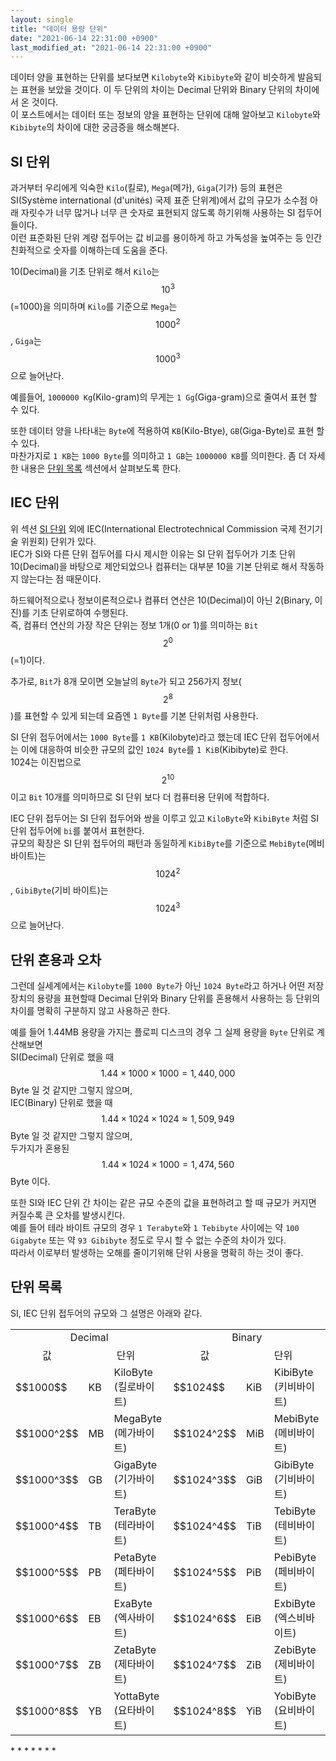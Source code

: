 ```yaml
---
layout: single
title: "데이터 용량 단위"
date: "2021-06-14 22:31:00 +0900"
last_modified_at: "2021-06-14 22:31:00 +0900"
---
```

데이터 양을 표현하는 단위를 보다보면 `Kilobyte`와 `Kibibyte`와 같이 비슷하게 발음되는 표현을 보았을 것이다.
이 두 단위의 차이는 Decimal 단위와 Binary 단위의 차이에서 온 것이다.<br/>
이 포스트에서는 데이터 또는 정보의 양을 표현하는 단위에 대해 알아보고 `Kilobyte`와 `Kibibyte`의 차이에 대한 궁금증을 해소해본다.

## SI 단위

과거부터 우리에게 익숙한 `Kilo`(킬로), `Mega`(메가), `Giga`(기가) 등의 표현은 SI(Système international (d'unités) 국제 표준 단위계)에서
값의 규모가 소수점 아래 자릿수가 너무 많거나 너무 큰 숫자로 표현되지 않도록 하기위해 사용하는 SI 접두어들이다.<br/>
이런 표준화된 단위 계량 접두어는 값 비교를 용이하게 하고 가독성을 높여주는 등 인간 친화적으로 숫자를 이해하는데 도움을 준다.

10(Decimal)을 기초 단위로 해서 `Kilo`는 $$10^3$$(=1000)을 의미하며 `Kilo`를 기준으로
`Mega`는 $$1000^2$$, `Giga`는 $$1000^3$$으로 늘어난다.

예를들어, `1000000 Kg`(Kilo-gram)의 무게는 `1 Gg`(Giga-gram)으로 줄여서 표현 할 수 있다.

또한 데이터 양을 나타내는 `Byte`에 적용하여 `KB`(Kilo-Btye), `GB`(Giga-Byte)로 표현 할 수 있다.<br/>
마찬가지로 `1 KB`는 `1000 Byte`를 의미하고 `1 GB`는 `1000000 KB`를 의미한다. 좀 더 자세한 내용은
[단위 목록](#단위-목록) 섹션에서 살펴보도록 한다.

## IEC 단위

위 섹션 [SI 단위](#si-단위) 외에 IEC(International Electrotechnical Commission 국제 전기기술 위원회) 단위가 있다.<br/>
IEC가 SI와 다른 단위 접두어를 다시 제시한 이유는 SI 단위 접두어가 기초 단위 10(Decimal)을 바탕으로 제안되었으나
컴퓨터는 대부분 10을 기본 단위로 해서 작동하지 않는다는 점 때문이다.

하드웨어적으로나 정보이론적으로나 컴퓨터 연산은 10(Decimal)이 아닌 2(Binary, 이진)를 기초 단위로하여 수행된다.<br/>
즉, 컴퓨터 연산의 가장 작은 단위는 정보 1개(0 or 1)를 의미하는 `Bit` $$2^0$$(=1)이다.

추가로, `Bit`가 8개 모이면 오늘날의 `Byte`가 되고 256가지 정보($$2^8$$)를 표현할 수 있게 되는데
요즘엔 `1 Byte`를 기본 단위처럼 사용한다.

SI 단위 접두어에서는 `1000 Byte`를 `1 KB`(Kilobyte)라고 했는데 IEC 단위 접두어에서는
이에 대응하여 비슷한 규모의 값인 `1024 Byte`를 `1 KiB`(Kibibyte)로 한다.<br/>
1024는 이진법으로 $$2^{10}$$이고 `Bit` 10개를 의미하므로 SI 단위 보다 더 컴퓨터용 단위에 적합하다.

IEC 단위 접두어는 SI 단위 접두어와 쌍을 이루고 있고 `KiloByte`와 `KibiByte` 처럼 SI 단위 접두어에 `bi`를 붙여서 표현한다.<br/>
규모의 확장은 SI 단위 접두어의 패턴과 동일하게 `KibiByte`를 기준으로 `MebiByte`(메비 바이트)는 $$1024^2$$,
`GibiByte`(기비 바이트)는 $$1024^3$$으로 늘어난다.

## 단위 혼용과 오차

그런데 실세계에서는 `Kilobyte`를 `1000 Byte`가 아닌 `1024 Byte`라고 하거나
어떤 저장 장치의 용량을 표현할때 Decimal 단위와 Binary 단위를 혼용해서 사용하는 등
단위의 차이를 명확히 구분하지 않고 사용하곤 한다.

예를 들어 1.44MB 용량을 가지는 플로피 디스크의 경우 그 실제 용량을 `Byte` 단위로 계산해보면<br/>
SI(Decimal) 단위로 했을 때 $$1.44\times1000\times1000=1,440,000$$ Byte 일 것 같지만 그렇지 않으며,<br/>
IEC(Binary) 단위로 했을 때 $$1.44\times1024\times1024\approx 1,509,949$$ Byte 일 것 같지만 그렇지 않으며,<br/>
두가지가 혼용된 $$1.44\times1024\times1000=1,474,560$$ Byte 이다.

또한 SI와 IEC 단위 간 차이는 같은 규모 수준의 값을 표현하려고 할 때 규모가 커지면 커질수록 큰 오차를 발생시킨다.<br/>
예를 들어 테라 바이트 규모의 경우 `1 Terabyte`와 `1 Tebibyte` 사이에는 약 `100 Gigabyte` 또는 약 `93 Gibibyte` 정도로
무시 할 수 없는 수준의 차이가 있다.<br/>
따라서 이로부터 발생하는 오해를 줄이기위해 단위 사용을 명확히 하는 것이 좋다.

## 단위 목록

SI, IEC 단위 접두어의 규모와 그 설명은 아래와 같다.

<table>
<tr style="text-align: center;">
<td colspan="3">Decimal</td><td colspan="3">Binary</td>
</tr>
<tr style="text-align: center;">
<td>값</td><td colspan="2">단위</td><td>값</td><td colspan="2">단위</td>
</tr>
<tr>
<td>$$1000$$</td><td>KB</td><td>KiloByte (킬로바이트)</td><td>$$1024$$</td><td>KiB</td><td>KibiByte (키비바이트)</td>
</tr>
<tr>
<td>$$1000^2$$</td><td>MB</td><td>MegaByte (메가바이트)</td><td>$$1024^2$$</td><td>MiB</td><td>MebiByte (메비바이트)</td>
</tr>
<tr>
<td>$$1000^3$$</td><td>GB</td><td>GigaByte (기가바이트)</td><td>$$1024^3$$</td><td>GiB</td><td>GibiByte (기비바이트)</td>
</tr>
<tr>
<td>$$1000^4$$</td><td>TB</td><td>TeraByte (테라바이트)</td><td>$$1024^4$$</td><td>TiB</td><td>TebiByte (테비바이트)</td>
</tr>
<tr>
<td>$$1000^5$$</td><td>PB</td><td>PetaByte (페타바이트)</td><td>$$1024^5$$</td><td>PiB</td><td>PebiByte (페비바이트)</td>
</tr>
<tr>
<td>$$1000^6$$</td><td>EB</td><td>ExaByte (엑사바이트)</td><td>$$1024^6$$</td><td>EiB</td><td>ExbiByte (엑스비바이트)</td>
</tr>
<tr>
<td>$$1000^7$$</td><td>ZB</td><td>ZetaByte (제타바이트)</td><td>$$1024^7$$</td><td>ZiB</td><td>ZebiByte (제비바이트)</td>
</tr>
<tr>
<td>$$1000^8$$</td><td>YB</td><td>YottaByte (요타바이트)</td><td>$$1024^8$$</td><td>YiB</td><td>YobiByte (요비바이트)</td>
</tr>
</table>

<div class="md-reference" markdown=1>
* <https://en.wikipedia.org/wiki/Kilobyte>
* <https://ko.wikipedia.org/wiki/SI_%EC%A0%91%EB%91%90%EC%96%B4>
* <https://namu.wiki/w/SI%20%EC%A0%91%EB%91%90%EC%96%B4>
* <https://www.bbc.co.uk/bitesize/guides/zgmpn39/revision/4>
* <https://ko.wikipedia.org/wiki/%ED%82%A4%EB%B9%84%EB%B0%94%EC%9D%B4%ED%8A%B8>
* <https://en.wikipedia.org/wiki/Units_of_information>
* <https://ko.wikipedia.org/wiki/%EB%B0%94%EC%9D%B4%ED%8A%B8>
</div>
